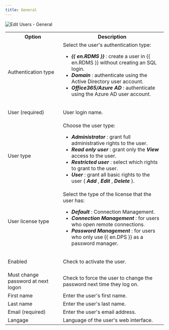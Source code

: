 ```yaml
---
title: General
---
```


![Edit Users - General](/img/en/server/ServerOp7005.png) 

<table>
	<tr>
		<th>
Option 
		</th>
		<th>
Description 
		</th>
	</tr>
	<tr>
		<td>
Authentication type 
		</td>
		<td>
Select the user's authentication type: 

* ***{{ en.RDMS }}*** : create a user in {{ en.RDMS }} without creating an SQL login. 
* ***Domain*** : authenticate using the Active Directory user account. 
* ***Office365/Azure AD*** : authenticate using the Azure AD user account. 
		</td>
	</tr>
	<tr>
		<td>
User (required) 
		</td>
		<td>
User login name. 
		</td>
	</tr>
	<tr>
		<td>
User type 
		</td>
		<td>
Choose the user type: 

* ***Administrator*** : grant full administrative rights to the user. 
* ***Read only user*** : grant only the ***View*** access to the user. 
* ***Restricted user*** : select which rights to grant to the user. 
* ***User*** : grant all basic rights to the user ( ***Add*** , ***Edit*** , ***Delete*** ). 
		</td>
	</tr>
	<tr>
		<td>
User license type 
		</td>
		<td>
Select the type of the license that the user has: 

* ***Default*** : Connection Management. 
* ***Connection Management*** : for users who open remote connections. 
* ***Password Management*** : for users who only use {{ en.DPS }} as a password manager. 
		</td>
	</tr>
	<tr>
		<td>
Enabled 
		</td>
		<td>
Check to activate the user. 
		</td>
	</tr>
	<tr>
		<td>
Must change password at next logon 
		</td>
		<td>
Check to force the user to change the password next time they log on. 
		</td>
	</tr>
	<tr>
		<td>
First name 
		</td>
		<td>
Enter the user's first name. 
		</td>
	</tr>
	<tr>
		<td>
Last name 
		</td>
		<td>
Enter the user's last name. 
		</td>
	</tr>
	<tr>
		<td>
Email (required) 
		</td>
		<td>
Enter the user's email address. 
		</td>
	</tr>
	<tr>
		<td>
Langage 
		</td>
		<td>
Language of the user's web interface. 
		</td>
	</tr>
</table>


